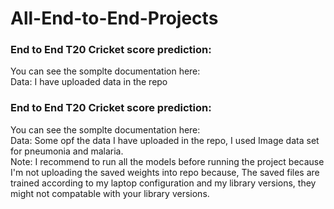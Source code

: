 # All-End-to-End-Projects

### End to End T20 Cricket score prediction: 

You can see the somplte documentation here:                                                                                                                                                   
Data: I have uploaded data in the repo                                                                                                                                                                          
### End to End T20 Cricket score prediction: 

You can see the somplte documentation here:                                                                                                                                                   
Data: Some opf the data I have uploaded in the repo, I used Image data set for pneumonia and malaria.                                                                                                                                                                           
Note: I recommend to run all the models before running the project because I'm not uploading the saved weights into repo because, The saved files are trained according to my laptop configuration and my library versions, they might not compatable with your library versions.                                                                                    
